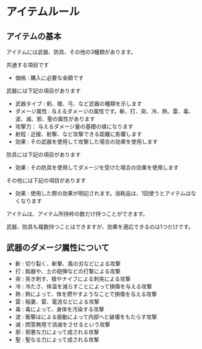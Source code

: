 # アイテムルール

## アイテムの基本

アイテムには武器、防具、その他の3種類があります。

共通する項目です
- 価格 : 購入に必要な金額です

武器には下記の項目があります
- 武器タイプ : 剣、槍、弓、など武器の種類を示します
- ダメージ属性 : 与えるダメージの属性です。斬、打、突、冷、熱、雷、毒、波、滅、邪、聖の属性があります
- 攻撃力： 与えるダメージ量の基礎の値になります
- 射程 : 近接、射撃、など攻撃できる距離に影響します
- 効果 : その武器を使用して攻撃した場合の効果を使用します

防具には下記の項目があります
- 効果 : その防具を使用してダメージを受けた場合の効果を使用します

その他には下記の項目があります
- 効果 : 使用した際の効果が明記されます。消耗品は、1回使うとアイテムはなくなります

アイテムは、アイテム所持枠の数だけ持つことができます。

武器、防具も複数持つことはできますが、効果を適応できるのは1つだけです。

## 武器のダメージ属性について

- 斬 : 切り裂く、斬撃、風の刃などによる攻撃
- 打 : 鈍器や、土の砲弾などの打撃による攻撃
- 突 : 突き刺す、槍やナイフによる刺突による攻撃
- 冷 : 冷たさ、体温を減らすことによって損傷を与える攻撃
- 熱 : 熱によって、体を燃やすようなことで損傷を与える攻撃
- 雷 : 稲妻、雷、電流などによる攻撃
- 毒 : 毒によって、身体を汚染する攻撃
- 波 : 衝撃はによる振動によって内部へと破壊をもたらす攻撃
- 滅 : 問答無用で消滅をさせるという攻撃
- 邪 : 邪悪な力によって成される攻撃
- 聖 : 聖なる力によって成される攻撃
